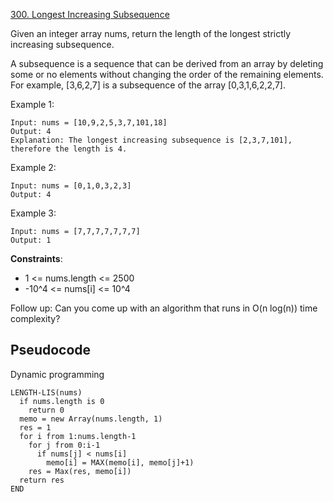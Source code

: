 [300. Longest Increasing Subsequence](https://leetcode.com/problems/longest-increasing-subsequence/)

Given an integer array nums, return the length of the longest strictly increasing subsequence.

A subsequence is a sequence that can be derived from an array by deleting some or no elements without changing the order of the remaining elements. For example, [3,6,2,7] is a subsequence of the array [0,3,1,6,2,2,7].

Example 1:

```
Input: nums = [10,9,2,5,3,7,101,18]
Output: 4
Explanation: The longest increasing subsequence is [2,3,7,101], therefore the length is 4.
```

Example 2:

```
Input: nums = [0,1,0,3,2,3]
Output: 4
```

Example 3:

```
Input: nums = [7,7,7,7,7,7,7]
Output: 1
```

**Constraints**:

-   1 <= nums.length <= 2500
-   -10^4 <= nums[i] <= 10^4

Follow up: Can you come up with an algorithm that runs in O(n log(n)) time complexity?

## Pseudocode

Dynamic programming

```
LENGTH-LIS(nums)
  if nums.length is 0
    return 0
  memo = new Array(nums.length, 1)
  res = 1
  for i from 1:nums.length-1
    for j from 0:i-1
      if nums[j] < nums[i]
        memo[i] = MAX(memo[i], memo[j]+1)
    res = Max(res, memo[i])
  return res
END
```
